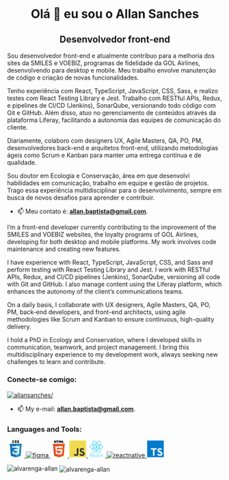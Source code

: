 <h1 align="center">Olá 👋 eu sou o Allan Sanches</h1>
<h2 align="center">Desenvolvedor front-end</h2>

Sou desenvolvedor front-end e atualmente contribuo para a melhoria dos sites da SMILES e VOEBIZ, programas de fidelidade da GOL Airlines, desenvolvendo para desktop e mobile. Meu trabalho envolve manutenção de código e criação de novas funcionalidades.

Tenho experiência com React, TypeScript, JavaScript, CSS, Sass, e realizo testes com React Testing Library e Jest. Trabalho com RESTful APIs, Redux, e pipelines de CI/CD (Jenkins), SonarQube, versionando todo código com Git e GitHub. Além disso, atuo no gerenciamento de conteúdos através da plataforma Liferay, facilitando a autonomia das equipes de comunicação do cliente.

Diariamente, colaboro com designers UX, Agile Masters, QA, PO, PM, desenvolvedores back-end e arquitetos front-end, utilizando metodologias ágeis como Scrum e Kanban para manter uma entrega contínua e de qualidade.

Sou doutor em Ecologia e Conservação, área em que desenvolvi habilidades em comunicação, trabalho em equipe e gestão de projetos. Trago essa experiência multidisciplinar para o desenvolvimento, sempre em busca de novos desafios para aprender e contribuir.


- 📫 Meu contato é: **allan.baptista@gmail.com**.


I’m a front-end developer currently contributing to the improvement of the SMILES and VOEBIZ websites, the loyalty programs of GOL Airlines, developing for both desktop and mobile platforms. My work involves code maintenance and creating new features.

I have experience with React, TypeScript, JavaScript, CSS, and Sass and perform testing with React Testing Library and Jest. I work with RESTful APIs, Redux, and CI/CD pipelines (Jenkins), SonarQube, versioning all code with Git and GitHub. I also manage content using the Liferay platform, which enhances the autonomy of the client’s communications teams.

On a daily basis, I collaborate with UX designers, Agile Masters, QA, PO, PM, back-end developers, and front-end architects, using agile methodologies like Scrum and Kanban to ensure continuous, high-quality delivery.

I hold a PhD in Ecology and Conservation, where I developed skills in communication, teamwork, and project management. I bring this multidisciplinary experience to my development work, always seeking new challenges to learn and contribute.

<h3 align="left">Conecte-se comigo:</h3>
<p align="left">
<a href="(https://www.linkedin.com/in/sanchesallan/)" target="blank"><img align="center" src="https://raw.githubusercontent.com/rahuldkjain/github-profile-readme-generator/master/src/images/icons/Social/linked-in-alt.svg" alt="allansanches/" height="30" width="40" /></a>
</p>

- 📫 My e-mail: **allan.baptista@gmail.com**.

<h3 align="left">Languages and Tools:</h3>
<p align="left"> <a href="https://www.w3schools.com/css/" target="_blank" rel="noreferrer"> <img src="https://raw.githubusercontent.com/devicons/devicon/master/icons/css3/css3-original-wordmark.svg" alt="css3" width="40" height="40"/> </a> <a href="https://www.figma.com/" target="_blank" rel="noreferrer"> <img src="https://www.vectorlogo.zone/logos/figma/figma-icon.svg" alt="figma" width="40" height="40"/> </a> <a href="https://www.w3.org/html/" target="_blank" rel="noreferrer"> <img src="https://raw.githubusercontent.com/devicons/devicon/master/icons/html5/html5-original-wordmark.svg" alt="html5" width="40" height="40"/> </a> <a href="https://developer.mozilla.org/en-US/docs/Web/JavaScript" target="_blank" rel="noreferrer"> <img src="https://raw.githubusercontent.com/devicons/devicon/master/icons/javascript/javascript-original.svg" alt="javascript" width="40" height="40"/> </a> <a href="https://reactjs.org/" target="_blank" rel="noreferrer"> <img src="https://raw.githubusercontent.com/devicons/devicon/master/icons/react/react-original-wordmark.svg" alt="react" width="40" height="40"/> </a> <a href="https://reactnative.dev/" target="_blank" rel="noreferrer"> <img src="https://reactnative.dev/img/header_logo.svg" alt="reactnative" width="40" height="40"/> </a> <a href="https://www.typescriptlang.org/" target="_blank" rel="noreferrer"> <img src="https://raw.githubusercontent.com/devicons/devicon/master/icons/typescript/typescript-original.svg" alt="typescript" width="40" height="40"/> </a> </p>

<p><img align="left" src="https://github-readme-stats.vercel.app/api/top-langs?username=allan-sanches&show_icons=true&locale=en&layout=compact" alt="alvarenga-allan" /></p>

<p>&nbsp;<img align="center" src="https://github-readme-stats.vercel.app/api?username=allan-sanches&show_icons=true&locale=en" alt="alvarenga-allan" /></p>

